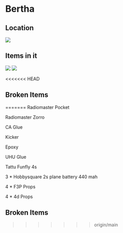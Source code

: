 # Bertha

## Location 
![](166953887e714a33317948bbc24a447c_MD5.webp)


## Items in it
![](a7f57312ce1c870bcdbe4c0c106d80b2_MD5.webp)
![](f704324af1ce388daffd0b3caa5e61fb_MD5.webp)


<<<<<<< HEAD
## Broken Items
=======
Radiomaster Pocket

Radiomaster Zorro

CA Glue

Kicker

Epoxy 

UHU Glue

Tattu Funfly 4s

3 * Hobbysquare 2s plane battery 440 mah

4 * F3P Props

4 * 4d Props


## Broken Items
>>>>>>> origin/main
